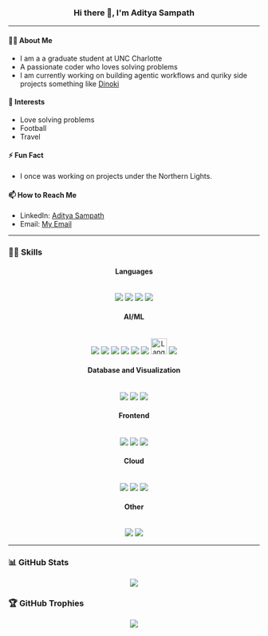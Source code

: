 <div align="center">
  
### Hi there 👋, I'm Aditya Sampath
</a>

</div>

---

#### 🙋‍♂️ About Me
- I am a a graduate student at UNC Charlotte
- A passionate coder who loves solving problems
- I am currently working on building agentic workflows and quriky side projects something like [Dinoki](https://dinoki.ai/)

#### 🌱 Interests
- Love solving problems
- Football
- Travel

#### ⚡ Fun Fact
- I once was working on projects under the Northern Lights. 

#### 📫 How to Reach Me
- LinkedIn: [Aditya Sampath](https://www.linkedin.com/in/aditya-sampath10/)
- Email: [My Email](adityasampath01@gmail.com)

---

### 👨‍💻 Skills

<div align="center">
  
#### Languages
<br>
<img src="https://img.shields.io/badge/C-00599C?style=for-the-badge&logo=c&logoColor=white" />
<img src="https://img.shields.io/badge/C++-00599C?style=for-the-badge&logo=c%2B%2B&logoColor=white" />
<img src="https://img.shields.io/badge/JavaScript-F7DF1E?style=for-the-badge&logo=javascript&logoColor=black" />
<img src="https://img.shields.io/badge/Python-3776AB?style=for-the-badge&logo=python&logoColor=white" />
<br>

#### AI/ML
<br>
<img src="https://img.shields.io/badge/TensorFlow-FF6F00?style=for-the-badge&logo=TensorFlow&logoColor=white" />
<img src="https://img.shields.io/badge/PyTorch-EE4C2C?style=for-the-badge&logo=PyTorch&logoColor=white" />
<img src="https://img.shields.io/badge/Pandas-150458?style=for-the-badge&logo=pandas&logoColor=white" />
<img src="https://img.shields.io/badge/Numpy-013243?style=for-the-badge&logo=numpy&logoColor=white" />
<img src="https://img.shields.io/badge/Matplotlib-11557c?style=for-the-badge&logo=matplotlib&logoColor=white" />
<img src="https://img.shields.io/badge/Seaborn-3776AB?style=for-the-badge&logo=seaborn&logoColor=white" />
<img src="https://seeklogo.com/images/L/langchain-logo-528369-seeklogo.com.svg" alt="LangChain Logo" height="32"/>
<img src="https://img.shields.io/badge/HuggingFace-FFD21F?style=for-the-badge&logo=huggingface&logoColor=black" />
<br>

#### Database and Visualization
<br>
<img src="https://img.shields.io/badge/MySQL-4479A1?style=for-the-badge&logo=mysql&logoColor=white" />
<img src="https://img.shields.io/badge/D3.js-F9A03C?style=for-the-badge&logo=d3.js&logoColor=white" />
<img src="https://img.shields.io/badge/Tableau-E97627?style=for-the-badge&logo=Tableau&logoColor=white" />
<br>

#### Frontend
<br>
<img src="https://img.shields.io/badge/HTML5-E34F26?style=for-the-badge&logo=html5&logoColor=white" />
<img src="https://img.shields.io/badge/CSS3-1572B6?style=for-the-badge&logo=css3&logoColor=white" />
<img src="https://img.shields.io/badge/React-20232A?style=for-the-badge&logo=react&logoColor=61DAFB" />
<br>

#### Cloud
<br>
<img src="https://img.shields.io/badge/AWS-232F3E?style=for-the-badge&logo=amazon-aws&logoColor=white" />
<img src="https://img.shields.io/badge/Docker-2496ED?style=for-the-badge&logo=docker&logoColor=white" />
<img src="https://img.shields.io/badge/Kubernetes-326CE5?style=for-the-badge&logo=kubernetes&logoColor=white" />
<br>

#### Other
<br>
<img src="https://img.shields.io/badge/Git-F05032?style=for-the-badge&logo=git&logoColor=white" />
<img src="https://img.shields.io/badge/Linux-FCC624?style=for-the-badge&logo=linux&logoColor=black" />
<br>

</div>

---

### 📊 GitHub Stats
<div align="center">
<img src="https://github-readme-stats.vercel.app/api?username=Aditya100401&show_icons=true&theme=radical" />
</div>

### 🏆 GitHub Trophies
<div align="center">
<img src="https://github-profile-trophy.vercel.app/?username=Aditya100401&theme=onedark" />
</div>
